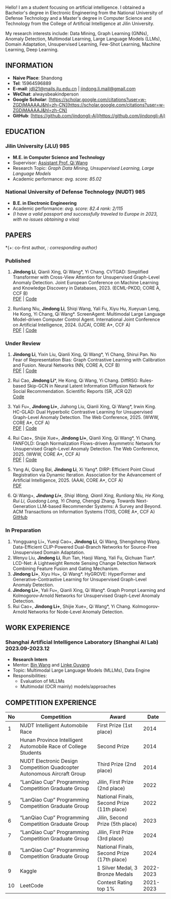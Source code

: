 Hello! I am a student focusing on artificial intelligence. I obtained a Bachelor's degree in Electronic Engineering from the National University of Defense Technology and a Master's degree in Computer Science and Technology from the College of Artificial Intelligence at Jilin University.

My research interests include: Data Mining, Graph Learning (GNNs), Anomaly Detection, Multimodal Learning, Large Language Models (LLMs), Domain Adaptation, Unsupervised Learning, Few-Shot Learning, Machine Learning, Deep Learning.

## INFORMATION
- **Naive Place**: Shandong
- **Tel**: 15964596889
- **E-mail**: [jdli21@mails.jlu.edu.cn](mailto:jdli21@mails.jlu.edu.cn) | [jindong.li.mail@gmail.com](mailto:jindong.li.mail@gmail.com)
- **WeChat**: alwaysbeakindperson
- **Google Scholar**: [https://scholar.google.com/citations?user=w-ZGDjMAAAAJ&hl=zh-CN](https://scholar.google.com/citations?user=w-ZGDjMAAAAJ&hl=zh-CN)
- **GitHub**: [https://github.com/jindongli-Ai](https://github.com/jindongli-Ai)

## EDUCATION

### Jilin University (JLU)  985
- **M.E. in Computer Science and Technology**
- Supervisor: [Assistant Prof. Qi Wang](http://sai.jlu.edu.cn/info/1094/3453.htm)
- Research Topic: *Graph Data Mining, Unsupervised Learning, Large Language Models*
- Academic performance: *avg. score: 85.02*

### National University of Defense Technology (NUDT) 985
- **B.E. in Electronic Engineering**
- Academic performance: *avg. score: 82.4  rank: 2/115*
- *(I have a valid passport and successfully traveled to Europe in 2023, with no issues obtaining a visa)*

## PAPERS
*(+: co-first author, *: corresponding author)*

### Published
1. **Jindong Li**, Qianli Xing, Qi Wang*, Yi Chang. CVTGAD: Simplified Transformer with Cross-View Attention for Unsupervised Graph-Level Anomaly Detection. Joint European Conference on Machine Learning and Knowledge Discovery in Databases, 2023. (ECML-PKDD, CORE A, CCF B)  
   [PDF](https://arxiv.org/abs/2405.02359) | [Code](https://github.com/jindongli-Ai/CVTGAD)

2. Runliang Niu, **Jindong Li**, Shiqi Wang, Yali Fu, Xiyu Hu, Xueyuan Leng, He Kong, Yi Chang, Qi Wang*. ScreenAgent: Multimodal Large Language Model-driven Computer Control Agent. International Joint Conference on Artificial Intelligence, 2024. (IJCAI, CORE A*, CCF A)  
   [PDF](https://arxiv.org/abs/2402.07945) | [Code](https://github.com/niuzaisheng/ScreenAgent)

### Under Review
1. **Jindong Li**, Yixin Liu, Qianli Xing, Qi Wang*, Yi Chang, Shirui Pan. No Fear of Representation Bias: Graph Contrastive Learning with Calibration and Fusion. Neural Networks (NN, CORE A, CCF B)  
   [PDF](https://papers.ssrn.com/sol3/papers.cfm?abstract_id=4774833) | [Code](https://github.com/jindongli-Ai/CANNON)

2. Rui Cao, **Jindong Li***, He Kong, Qi Wang, Yi Chang. DiffRSG: Rules-based Skip-GCN in Neural Latent Information Diffusion Network for Social Recommendation. Scientific Reports (SR, JCR Q2)  
   [Code](https://github.com/jindongli-Ai/DiffRSG)

3. Yali Fu+, **Jindong Li+**, Jiahong Liu, Qianli Xing, Qi Wang*, Irwin King. HC-GLAD: Dual Hyperbolic Contrastive Learning for Unsupervised Graph-Level Anomaly Detection. The Web Conference, 2025. (WWW, CORE A*, CCF A)  
   [PDF](https://arxiv.org/abs/2407.02057) | [Code](https://github.com/Yali-F/HC-GLAD)

4. Rui Cao+, Shijie Xue+, **Jindong Li+**, Qianli Xing, Qi Wang*, Yi Chang. FANFOLD: Graph Normalization Flows-driven Asymmetric Network for Unsupervised Graph-Level Anomaly Detection. The Web Conference, 2025. (WWW, CORE A*, CCF A)  
   [PDF](https://arxiv.org/abs/2407.00383) | [Code](https://github.com/Goldenhorns/FANFOLD)

5. Yang Ai, Qiang Bai, **Jindong Li**, Xi Yang*. DIRP: Efficient Point Cloud Registration via Dynamic Iteration. Association for the Advancement of Artificial Intelligence, 2025. (AAAI, CORE A*, CCF A)  
   [PDF](https://arxiv.org/pdf/2312.02877v2)

6. Qi Wang+*, **Jindong Li+**, Shiqi Wang, Qianli Xing, Runliang Niu, He Kong, Rui Li, Guodong Long, Yi Chang*, Chengqi Zhang. Towards Next-Generation LLM-based Recommender Systems: A Survey and Beyond. ACM Transactions on Information Systems (TOIS, CORE A*, CCF A)  
   [GitHub](https://github.com/jindongli-Ai/Next-Generation-LLM-based-Recommender-Systems-Survey)

### In Preparation
1. Yongguang Li+, Yueqi Cao+, **Jindong Li**, Qi Wang, Shengsheng Wang. Data-Efficient CLIP-Powered Dual-Branch Networks for Source-Free Unsupervised Domain Adaptation.
2. Wenyu Liu, **Jindong Li**, Run Tan, Haoji Wang, Yali Fu, Qichuan Tian*. LCD-Net: A Lightweight Remote Sensing Change Detection Network Combining Feature Fusion and Gating Mechanism.
3. **Jindong Li+**, Xiyu Hu+, Qi Wang*. HyGROVE: HyperFormer and Generative-Contrastive Learning for Unsupervised Graph-Level Anomaly Detection.
4. **Jindong Li+**, Yali Fu+, Qianli Xing, Qi Wang*. Graph Prompt Learning and Kolmogorov-Arnold Networks for Unsupervised Graph-Level Anomaly Detection.
5. Rui Cao+, **Jindong Li+**, Shijie Xue+, Qi Wang*, Yi Chang. Kolmogorov-Arnold Networks for Node-Level Anomaly Detection.

## WORK EXPERIENCE

### Shanghai Artificial Intelligence Laboratory (Shanghai AI Lab)  2023.09-2023.12
- **Research Intern**
- Mentor: [Bin Wang](https://wangbindl.github.io/) and [Linke Ouyang](https://scholar.google.com/citations?user=rDaVSiAAAAAJ&hl=zh-CN)
- Topic: Multimodal Large Language Models (MLLMs), Data Engine
- Responsibilities:
  - Evaluation of MLLMs
  - Multimodal (OCR mainly) models/approaches

## COMPETITION EXPERIENCE

| No | Competition | Award | Date |
|----|-------------|-------|------|
| 1  | NUDT Intelligent Automobile Race | First Prize (1st place) | 2014 |
| 2  | Hunan Province Intelligent Automobile Race of College Students | Second Prize | 2014 |
| 3  | NUDT Electronic Design Competition Quadcopter Autonomous Aircraft Group | Third Prize (2nd place) | 2014 |
| 4  | “LanQiao Cup” Programming Competition Graduate Group | Jilin, First Prize (2nd place) | 2022 |
| 5  | “LanQiao Cup” Programming Competition Graduate Group | National Finals, Second Prize (11th place) | 2022 |
| 6  | “LanQiao Cup” Programming Competition Graduate Group | Jilin, Second Prize (5th place) | 2023 |
| 7  | “LanQiao Cup” Programming Competition Graduate Group | Jilin, First Prize (3rd place) | 2024 |
| 8  | “LanQiao Cup” Programming Competition Graduate Group | National Finals, Second Prize (17th place) | 2024 |
| 9  | Kaggle | 1 Silver Medal, 3 Bronze Medals | 2022-2023 |
| 10 | LeetCode | Contest Rating top 1% | 2021-2023 |

